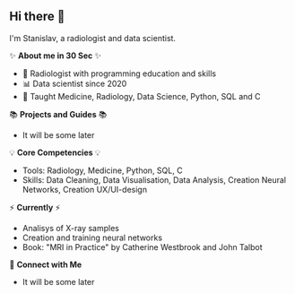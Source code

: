## Hi there 👋
I'm Stanislav, a radiologist and data scientist.

✨ **About me in 30 Sec** ✨
<ul>
<li>🏥 Radiologist with programming education and skills
  <li>📊 Data scientist since 2020
    <li>📝 Taught Medicine, Radiology, Data Science, Python, SQL and C
</ul>

📚 **Projects and Guides** 📚
<ul>
  <li>It will be some later
</ul>

💡 **Core Competencies** 💡
<ul>
  <li>Tools: Radiology, Medicine, Python, SQL, C
    <li>Skills: Data Cleaning, Data Visualisation, Data Analysis, Creation Neural Networks, Creation UX/UI-design
</ul>

⚡ **Currently** ⚡
<ul>
  <li>Analisys of X-ray samples
    <li>Creation and training neural networks
      <li>Book: "MRI in Practice" by Catherine Westbrook and John Talbot
</ul>

🙌 **Connect with Me**
<ul>
  <li>It will be some later
</ul>

<!--

**Stan-create/Stan-create** is a ✨ _special_ ✨ repository because its `README.md` (this file) appears on your GitHub profile.

Here are some ideas to get you started:

- 🔭 I’m currently working on ...
- 🌱 I’m currently learning ...
- 👯 I’m looking to collaborate on ...
- 🤔 I’m looking for help with ...
- 💬 Ask me about ...
- 📫 How to reach me: ...
- 😄 Pronouns: ...
- ⚡ Fun fact: ...
-->
